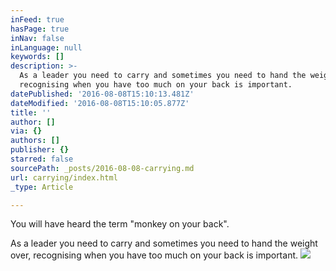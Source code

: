 ```yaml
---
inFeed: true
hasPage: true
inNav: false
inLanguage: null
keywords: []
description: >-
  As a leader you need to carry and sometimes you need to hand the weight over,
  recognising when you have too much on your back is important.
datePublished: '2016-08-08T15:10:13.481Z'
dateModified: '2016-08-08T15:10:05.877Z'
title: ''
author: []
via: {}
authors: []
publisher: {}
starred: false
sourcePath: _posts/2016-08-08-carrying.md
url: carrying/index.html
_type: Article

---
```

You will have heard the term "monkey on your back".

As a leader you need to carry and sometimes you need to hand the weight over, recognising when you have too much on your back is important.
![](https://the-grid-user-content.s3-us-west-2.amazonaws.com/0e9b0759-1302-4696-8143-3664ef70d128.jpg)